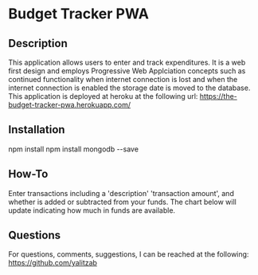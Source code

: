 # Budget Tracker PWA

## Description
This application allows users to enter and track expenditures.  It is a web first design and employs Progressive Web Applciation concepts such as continued functionality when internet connection is lost and when the internet connection is enabled the storage date is moved to the database.  This application is deployed at heroku at the following url:
https://the-budget-tracker-pwa.herokuapp.com/

## Installation
npm install
npm install mongodb --save

## How-To
Enter transactions including a 'description' 'transaction amount', and whether is added or subtracted from your funds.  The chart below will update indicating how much in funds are available.

## Questions
For questions, comments, suggestions, I can be reached at the following: https://github.com/yalitzab 